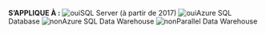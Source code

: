 <Token>**S’APPLIQUE À :** ![oui](media/yes.png)SQL Server (à partir de 2017) ![oui](media/yes.png)Azure SQL Database ![non](media/no.png)Azure SQL Data Warehouse ![non](media/no.png)Parallel Data Warehouse </Token>


